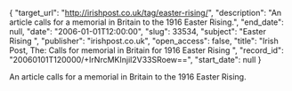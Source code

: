 {
  "target_url": "http://irishpost.co.uk/tag/easter-rising/", 
  "description": "An article calls for a memorial in Britain to the 1916 Easter Rising.", 
  "end_date": null, 
  "date": "2006-01-01T12:00:00", 
  "slug": 33534, 
  "subject": "Easter Rising ", 
  "publisher": "irishpost.co.uk", 
  "open_access": false, 
  "title": "Irish Post, The:  Calls for memorial in Britain for 1916 Easter Rising ", 
  "record_id": "20060101T120000/+IrNrcMKInjil2V33SRoew==", 
  "start_date": null
}

An article calls for a memorial in Britain to the 1916 Easter Rising.